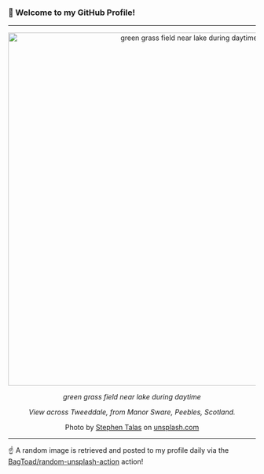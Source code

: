 ### 👋 Welcome to my GitHub Profile!

----

<div align="center">
  <img width="720" src="https://images.unsplash.com/photo-1594760639943-d2368851962c?crop=entropy&cs=tinysrgb&fit=max&fm=jpg&ixid=M3w1NTI0OTR8MHwxfHJhbmRvbXx8fHx8fHx8fDE3NDE1ODcwOTV8&ixlib=rb-4.0.3&q=80&w=1080" alt="green grass field near lake during daytime">
  
  <em>green grass field near lake during daytime</em>
  
  <em>View across Tweeddale, from Manor Sware, Peebles, Scotland.</em>
  
  Photo by [Stephen Talas](null) on [unsplash.com](https://unsplash.com/)
</div>

----

☝️ A random image is retrieved and posted to my profile daily via the [BagToad/random-unsplash-action](https://github.com/BagToad/random-unsplash-action) action!
